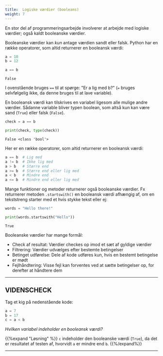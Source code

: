 ```yaml
---
title:  Logiske værdier (booleans)
weight: 7
---
```

En stor del af programmeringsarbejde involverer at arbejde med logiske værdier; også kaldt booleanske værdier.

Booleanske værdier kan *kun* antage værdien sandt eller falsk. Python har en række operatorer, som altid returnerer en booleansk værdi:


```python
a = 10
b = 12

a == b
```




    False



I ovenstående bruges `==` til at spørge: "Er a lig med b?" (`=` bruges selvfølgelig ikke, da denne bruges til at lave variable).

En booleansk værdi kan tilskrives en variabel ligesom alle mulige andre værdier. Sådanne variable bliver typen boolean, som altså kun kan være sand (`True`) eller falsk (`False`).


```python
check = a == b

print(check, type(check))
```

    False <class 'bool'>


Her er en række operatorer, som altid returnerer en booleansk værdi:


```python
a == b  # Lig med
a != b  # Ikke lig med
a > b   # Større end
a >= b  # Større end eller lig med
a < b   # Mindre end
a <= b  # Mindre end eller lig med
```

Mange funktioner og metoder returnerer også booleanske værdier. Fx returnerer metoden `.startswith()` en booleansk værdi afhængig af, om en tekststreng starter med et hvis stykke tekst eller ej:


```python
words = "Hello there!"

print(words.startswith("Hello"))
```

    True


Booleanske værdier har mange formål:

- Check af resultat: Værdier checkes op imod et sæt af gyldige værdier
- Filtrering: Værdier udvælges efter bestemte betingelser
- Betinget udførelse: Dele af kode udføres kun, hvis en bestemt betingelse er mødt
- Fejlhåndtering: Visse fejl kan forventes ved at sætte betingelser op, for derefter at håndtere dem

---
## VIDENSCHECK

Tag et kig på nedenstående kode:


```python
a = 7
b = 17
c = a < b
```

*Hvilken variabel indeholder en booleansk værdi?*

{{%expand "Løsning" %}} `c` indeholder den booleanske værdi (`True`), da det er resultatet af testen af, hvorvidt `a` er mindre end `b`.
{{%/expand%}} 

---